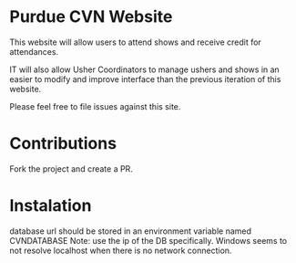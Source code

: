 Purdue CVN Website
===

This website will allow users to attend shows and receive credit for attendances.

IT will also allow Usher Coordinators to manage ushers and shows in an easier to modify and improve interface than the previous iteration of this website. 

Please feel free to file issues against this site. 

Contributions
===

Fork the project and create a PR. 


Instalation
====
database url should be stored in an environment variable named CVNDATABASE
Note: use the ip of the DB specifically. Windows seems to not resolve localhost when there is no network connection. 